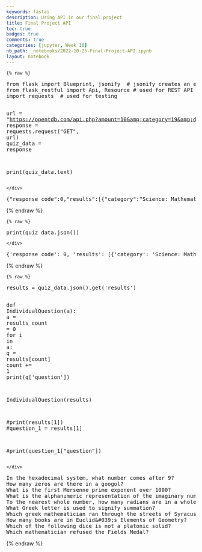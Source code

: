 ```yaml
---
keywords: fastai
description: Using API in our final project
title: Final Project API
toc: true 
badges: true
comments: true
categories: [jupyter, Week 10]
nb_path: _notebooks/2022-10-25-Final-Project-API.ipynb
layout: notebook
---
```


<!--
#################################################
### THIS FILE WAS AUTOGENERATED! DO NOT EDIT! ###
#################################################
# file to edit: _notebooks/2022-10-25-Final-Project-API.ipynb
-->

<div class="container" id="notebook-container">
        
    {% raw %}
    
<div class="cell border-box-sizing code_cell rendered">
<div class="input">

<div class="inner_cell">
    <div class="input_area">
<div class=" highlight hl-ipython3"><pre><span></span><span class="kn">from</span> <span class="nn">flask</span> <span class="kn">import</span> <span class="n">Blueprint</span><span class="p">,</span> <span class="n">jsonify</span>  <span class="c1"># jsonify creates an endpoint response object</span>
<span class="kn">from</span> <span class="nn">flask_restful</span> <span class="kn">import</span> <span class="n">Api</span><span class="p">,</span> <span class="n">Resource</span> <span class="c1"># used for REST API building</span>
<span class="kn">import</span> <span class="nn">requests</span>  <span class="c1"># used for testing</span>

<span class="n">url</span> <span class="o">=</span> <span class="s2">&quot;https://opentdb.com/api.php?amount=10&amp;category=19&amp;difficulty=medium&amp;type=multiple&quot;</span>
<span class="n">response</span> <span class="o">=</span> <span class="n">requests</span><span class="o">.</span><span class="n">request</span><span class="p">(</span><span class="s2">&quot;GET&quot;</span><span class="p">,</span> <span class="n">url</span><span class="p">)</span>
<span class="n">quiz_data</span> <span class="o">=</span> <span class="n">response</span>

<span class="nb">print</span><span class="p">(</span><span class="n">quiz_data</span><span class="o">.</span><span class="n">text</span><span class="p">)</span>
</pre></div>

    </div>
</div>
</div>

<div class="output_wrapper">
<div class="output">

<div class="output_area">

<div class="output_subarea output_stream output_stdout output_text">
<pre>{&#34;response_code&#34;:0,&#34;results&#34;:[{&#34;category&#34;:&#34;Science: Mathematics&#34;,&#34;type&#34;:&#34;multiple&#34;,&#34;difficulty&#34;:&#34;medium&#34;,&#34;question&#34;:&#34;In the hexadecimal system, what number comes after 9?&#34;,&#34;correct_answer&#34;:&#34;The Letter A&#34;,&#34;incorrect_answers&#34;:[&#34;10&#34;,&#34;The Number 0&#34;,&#34;16&#34;]},{&#34;category&#34;:&#34;Science: Mathematics&#34;,&#34;type&#34;:&#34;multiple&#34;,&#34;difficulty&#34;:&#34;medium&#34;,&#34;question&#34;:&#34;How many zeros are there in a googol?&#34;,&#34;correct_answer&#34;:&#34;100&#34;,&#34;incorrect_answers&#34;:[&#34;10&#34;,&#34;1,000&#34;,&#34;1,000,000&#34;]},{&#34;category&#34;:&#34;Science: Mathematics&#34;,&#34;type&#34;:&#34;multiple&#34;,&#34;difficulty&#34;:&#34;medium&#34;,&#34;question&#34;:&#34;What is the first Mersenne prime exponent over 1000?&#34;,&#34;correct_answer&#34;:&#34;1279&#34;,&#34;incorrect_answers&#34;:[&#34;2203&#34;,&#34;1009&#34;,&#34;1069&#34;]},{&#34;category&#34;:&#34;Science: Mathematics&#34;,&#34;type&#34;:&#34;multiple&#34;,&#34;difficulty&#34;:&#34;medium&#34;,&#34;question&#34;:&#34;What is the alphanumeric representation of the imaginary number?&#34;,&#34;correct_answer&#34;:&#34;i&#34;,&#34;incorrect_answers&#34;:[&#34;e&#34;,&#34;n&#34;,&#34;x&#34;]},{&#34;category&#34;:&#34;Science: Mathematics&#34;,&#34;type&#34;:&#34;multiple&#34;,&#34;difficulty&#34;:&#34;medium&#34;,&#34;question&#34;:&#34;To the nearest whole number, how many radians are in a whole circle?&#34;,&#34;correct_answer&#34;:&#34;6&#34;,&#34;incorrect_answers&#34;:[&#34;3&#34;,&#34;4&#34;,&#34;5&#34;]},{&#34;category&#34;:&#34;Science: Mathematics&#34;,&#34;type&#34;:&#34;multiple&#34;,&#34;difficulty&#34;:&#34;medium&#34;,&#34;question&#34;:&#34;What Greek letter is used to signify summation?&#34;,&#34;correct_answer&#34;:&#34;Sigma&#34;,&#34;incorrect_answers&#34;:[&#34;Delta&#34;,&#34;Alpha&#34;,&#34;Omega&#34;]},{&#34;category&#34;:&#34;Science: Mathematics&#34;,&#34;type&#34;:&#34;multiple&#34;,&#34;difficulty&#34;:&#34;medium&#34;,&#34;question&#34;:&#34;Which greek mathematician ran through the streets of Syracuse naked while shouting &amp;quot;Eureka&amp;quot; after discovering the principle of displacement?&#34;,&#34;correct_answer&#34;:&#34;Archimedes&#34;,&#34;incorrect_answers&#34;:[&#34;Euclid&#34;,&#34;Homer&#34;,&#34;Eratosthenes&#34;]},{&#34;category&#34;:&#34;Science: Mathematics&#34;,&#34;type&#34;:&#34;multiple&#34;,&#34;difficulty&#34;:&#34;medium&#34;,&#34;question&#34;:&#34;How many books are in Euclid&amp;#039;s Elements of Geometry?&#34;,&#34;correct_answer&#34;:&#34;13&#34;,&#34;incorrect_answers&#34;:[&#34;8&#34;,&#34;10&#34;,&#34;17&#34;]},{&#34;category&#34;:&#34;Science: Mathematics&#34;,&#34;type&#34;:&#34;multiple&#34;,&#34;difficulty&#34;:&#34;medium&#34;,&#34;question&#34;:&#34;Which of the following dice is not a platonic solid?&#34;,&#34;correct_answer&#34;:&#34;10-sided die&#34;,&#34;incorrect_answers&#34;:[&#34;12-sided die&#34;,&#34;20-sided die&#34;,&#34;8-sided die&#34;]},{&#34;category&#34;:&#34;Science: Mathematics&#34;,&#34;type&#34;:&#34;multiple&#34;,&#34;difficulty&#34;:&#34;medium&#34;,&#34;question&#34;:&#34;Which mathematician refused the Fields Medal?&#34;,&#34;correct_answer&#34;:&#34;Grigori Perelman&#34;,&#34;incorrect_answers&#34;:[&#34;Andrew Wiles&#34;,&#34;Terence Tao&#34;,&#34;Edward Witten&#34;]}]}
</pre>
</div>
</div>

</div>
</div>

</div>
    {% endraw %}

    {% raw %}
    
<div class="cell border-box-sizing code_cell rendered">
<div class="input">

<div class="inner_cell">
    <div class="input_area">
<div class=" highlight hl-ipython3"><pre><span></span><span class="nb">print</span><span class="p">(</span><span class="n">quiz_data</span><span class="o">.</span><span class="n">json</span><span class="p">())</span>
</pre></div>

    </div>
</div>
</div>

<div class="output_wrapper">
<div class="output">

<div class="output_area">

<div class="output_subarea output_stream output_stdout output_text">
<pre>{&#39;response_code&#39;: 0, &#39;results&#39;: [{&#39;category&#39;: &#39;Science: Mathematics&#39;, &#39;type&#39;: &#39;multiple&#39;, &#39;difficulty&#39;: &#39;medium&#39;, &#39;question&#39;: &#39;In the hexadecimal system, what number comes after 9?&#39;, &#39;correct_answer&#39;: &#39;The Letter A&#39;, &#39;incorrect_answers&#39;: [&#39;10&#39;, &#39;The Number 0&#39;, &#39;16&#39;]}, {&#39;category&#39;: &#39;Science: Mathematics&#39;, &#39;type&#39;: &#39;multiple&#39;, &#39;difficulty&#39;: &#39;medium&#39;, &#39;question&#39;: &#39;How many zeros are there in a googol?&#39;, &#39;correct_answer&#39;: &#39;100&#39;, &#39;incorrect_answers&#39;: [&#39;10&#39;, &#39;1,000&#39;, &#39;1,000,000&#39;]}, {&#39;category&#39;: &#39;Science: Mathematics&#39;, &#39;type&#39;: &#39;multiple&#39;, &#39;difficulty&#39;: &#39;medium&#39;, &#39;question&#39;: &#39;What is the first Mersenne prime exponent over 1000?&#39;, &#39;correct_answer&#39;: &#39;1279&#39;, &#39;incorrect_answers&#39;: [&#39;2203&#39;, &#39;1009&#39;, &#39;1069&#39;]}, {&#39;category&#39;: &#39;Science: Mathematics&#39;, &#39;type&#39;: &#39;multiple&#39;, &#39;difficulty&#39;: &#39;medium&#39;, &#39;question&#39;: &#39;What is the alphanumeric representation of the imaginary number?&#39;, &#39;correct_answer&#39;: &#39;i&#39;, &#39;incorrect_answers&#39;: [&#39;e&#39;, &#39;n&#39;, &#39;x&#39;]}, {&#39;category&#39;: &#39;Science: Mathematics&#39;, &#39;type&#39;: &#39;multiple&#39;, &#39;difficulty&#39;: &#39;medium&#39;, &#39;question&#39;: &#39;To the nearest whole number, how many radians are in a whole circle?&#39;, &#39;correct_answer&#39;: &#39;6&#39;, &#39;incorrect_answers&#39;: [&#39;3&#39;, &#39;4&#39;, &#39;5&#39;]}, {&#39;category&#39;: &#39;Science: Mathematics&#39;, &#39;type&#39;: &#39;multiple&#39;, &#39;difficulty&#39;: &#39;medium&#39;, &#39;question&#39;: &#39;What Greek letter is used to signify summation?&#39;, &#39;correct_answer&#39;: &#39;Sigma&#39;, &#39;incorrect_answers&#39;: [&#39;Delta&#39;, &#39;Alpha&#39;, &#39;Omega&#39;]}, {&#39;category&#39;: &#39;Science: Mathematics&#39;, &#39;type&#39;: &#39;multiple&#39;, &#39;difficulty&#39;: &#39;medium&#39;, &#39;question&#39;: &#39;Which greek mathematician ran through the streets of Syracuse naked while shouting &amp;quot;Eureka&amp;quot; after discovering the principle of displacement?&#39;, &#39;correct_answer&#39;: &#39;Archimedes&#39;, &#39;incorrect_answers&#39;: [&#39;Euclid&#39;, &#39;Homer&#39;, &#39;Eratosthenes&#39;]}, {&#39;category&#39;: &#39;Science: Mathematics&#39;, &#39;type&#39;: &#39;multiple&#39;, &#39;difficulty&#39;: &#39;medium&#39;, &#39;question&#39;: &#39;How many books are in Euclid&amp;#039;s Elements of Geometry?&#39;, &#39;correct_answer&#39;: &#39;13&#39;, &#39;incorrect_answers&#39;: [&#39;8&#39;, &#39;10&#39;, &#39;17&#39;]}, {&#39;category&#39;: &#39;Science: Mathematics&#39;, &#39;type&#39;: &#39;multiple&#39;, &#39;difficulty&#39;: &#39;medium&#39;, &#39;question&#39;: &#39;Which of the following dice is not a platonic solid?&#39;, &#39;correct_answer&#39;: &#39;10-sided die&#39;, &#39;incorrect_answers&#39;: [&#39;12-sided die&#39;, &#39;20-sided die&#39;, &#39;8-sided die&#39;]}, {&#39;category&#39;: &#39;Science: Mathematics&#39;, &#39;type&#39;: &#39;multiple&#39;, &#39;difficulty&#39;: &#39;medium&#39;, &#39;question&#39;: &#39;Which mathematician refused the Fields Medal?&#39;, &#39;correct_answer&#39;: &#39;Grigori Perelman&#39;, &#39;incorrect_answers&#39;: [&#39;Andrew Wiles&#39;, &#39;Terence Tao&#39;, &#39;Edward Witten&#39;]}]}
</pre>
</div>
</div>

</div>
</div>

</div>
    {% endraw %}

    {% raw %}
    
<div class="cell border-box-sizing code_cell rendered">
<div class="input">

<div class="inner_cell">
    <div class="input_area">
<div class=" highlight hl-ipython3"><pre><span></span><span class="n">results</span> <span class="o">=</span> <span class="n">quiz_data</span><span class="o">.</span><span class="n">json</span><span class="p">()</span><span class="o">.</span><span class="n">get</span><span class="p">(</span><span class="s1">&#39;results&#39;</span><span class="p">)</span>

<span class="k">def</span> <span class="nf">IndividualQuestion</span><span class="p">(</span><span class="n">a</span><span class="p">):</span>
    <span class="n">a</span> <span class="o">=</span> <span class="n">results</span>
    <span class="n">count</span> <span class="o">=</span> <span class="mi">0</span>
    <span class="k">for</span> <span class="n">i</span> <span class="ow">in</span> <span class="n">a</span><span class="p">:</span>
        <span class="n">q</span> <span class="o">=</span> <span class="n">results</span><span class="p">[</span><span class="n">count</span><span class="p">]</span>
        <span class="n">count</span> <span class="o">+=</span> <span class="mi">1</span>
        <span class="nb">print</span><span class="p">(</span><span class="n">q</span><span class="p">[</span><span class="s1">&#39;question&#39;</span><span class="p">])</span>

<span class="n">IndividualQuestion</span><span class="p">(</span><span class="n">results</span><span class="p">)</span>

<span class="c1">#print(results[1])</span>
<span class="c1">#question_1 = results[1]</span>

<span class="c1">#print(question_1[&quot;question&quot;])</span>
</pre></div>

    </div>
</div>
</div>

<div class="output_wrapper">
<div class="output">

<div class="output_area">

<div class="output_subarea output_stream output_stdout output_text">
<pre>In the hexadecimal system, what number comes after 9?
How many zeros are there in a googol?
What is the first Mersenne prime exponent over 1000?
What is the alphanumeric representation of the imaginary number?
To the nearest whole number, how many radians are in a whole circle?
What Greek letter is used to signify summation?
Which greek mathematician ran through the streets of Syracuse naked while shouting &amp;quot;Eureka&amp;quot; after discovering the principle of displacement?
How many books are in Euclid&amp;#039;s Elements of Geometry?
Which of the following dice is not a platonic solid?
Which mathematician refused the Fields Medal?
</pre>
</div>
</div>

</div>
</div>

</div>
    {% endraw %}

</div>
 

